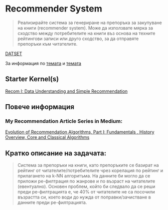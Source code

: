 # Recommender System

> Реализирайте система за генериране на препоръка за закупуване на книги
> (recommender system). Може да използвате мярка за сходство между потребителите
> на книги въз основа на техните рейтингови записи или друго сходство, за да
> отправяте препоръки към читателите.

[DATSET](https://www.kaggle.com/datasets/arashnic/book-recommendation-dataset)

За информация по [темата](https://towardsdatascience.com/how-did-we-build-bookrecommender-systems-in-an-hour-the-fundamentals-dfee054f978e)
и [темата](https://towardsdatascience.com/how-did-we-build-book-recommender-systems-in-anhour-%20part-2-k-nearest-neighbors-and-matrix-c04b3c2ef55c)

## Starter Kernel(s)

[Recom I: Data Understanding and Simple Recommendation](https://www.kaggle.com/arashnic/recom-i-data-understanding-and-simple-recomm)

## Повече информация

### My Recommendation Article Series in Medium:

[Evolution of Recommendation Algorithms, Part I: Fundamentals , History Overview, Core and Classical Algorithms](https://medium.com/@anicomanesh/evolution-of-recommendation-algorithms-part-i-fundamentals-and-classical-recommendation-bb1c0bce78a9)

## Кратко описание на задачата:
> Система за препоръки на книги, като препоръките се базират на рейтинг от читателите/потребителите чрез корелация по рейтинг и прилагането на k-NN алгоритъма. На данните би могло да се приложи ре-филтрация по жанрове и по възраст на читателите (евентуално). Основен проблем, който би следвало да се реши преди ре-филтрацията е, че 40% от читателите не са посочили възрастта си, което води до нужда от поправки/зачистване в данните преди ре-филтрацията.
